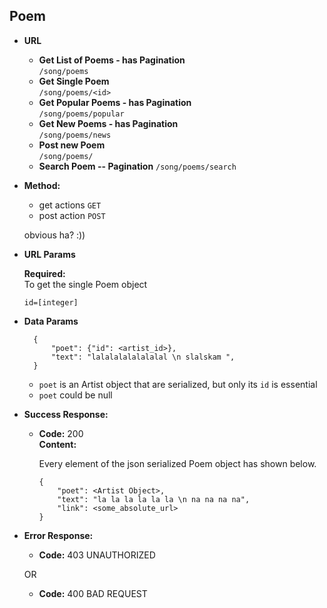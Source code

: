 **Poem**
----

* **URL**

    * **Get List of Poems - has Pagination** </br> `/song/poems`
    * **Get Single Poem** </br> `/song/poems/<id>`
    * **Get Popular Poems - has Pagination** </br> `/song/poems/popular`
    * **Get New Poems - has Pagination** </br> `/song/poems/news`
    * **Post new Poem** </br> `/song/poems/` 
    * **Search Poem -- Pagination** `/song/poems/search`

    
* **Method:**
  
     * get actions `GET`
     * post action `POST`
     
     obvious ha? :))
  
*  **URL Params**

   **Required:** </br>
   To get the single Poem object

   `id=[integer]`


* **Data Params**
    
        {
            "poet": {"id": <artist_id>},
            "text": "lalalalalalalalal \n slalskam ",
        }
    
  * `poet` is an Artist object that are serialized, but only its `id` is essential
  * `poet` could be null

    

* **Success Response:**
  
  * **Code:** 200 <br />
    **Content:** 
    
    Every element of the json serialized Poem object has shown below.
    
        {
            "poet": <Artist Object>,
            "text": "la la la la la la \n na na na na",
            "link": <some_absolute_url>
        }
    
* **Error Response:**

  * **Code:** 403 UNAUTHORIZED <br />

  OR

  * **Code:** 400 BAD REQUEST <br />